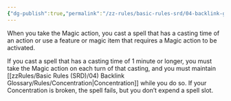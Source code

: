 ```yaml
---
{"dg-publish":true,"permalink":"/zz-rules/basic-rules-srd/04-backlink-glossary/actions/magic/","tags":["action"]}
---
```


When you take the Magic action, you cast a spell that has a casting time of an action or use a feature or magic item that requires a Magic action to be activated.

If you cast a spell that has a casting time of 1 minute or longer, you must take the Magic action on each turn of that casting, and you must maintain [[zzRules/Basic Rules (SRD)/04) Backlink Glossary/Rules/Concentration\|Concentration]] while you do so. If your Concentration is broken, the spell fails, but you don’t expend a spell slot.